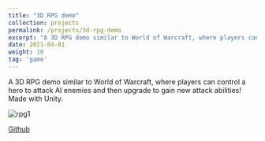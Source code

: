 ```yaml
---
title: "3D RPG demo"
collection: projects
permalink: /projects/3d-rpg-demo
excerpt: "A 3D RPG demo similar to World of Warcraft, where players can control a hero to attack AI enemies and then upgrade to gain new attack abilities! Made with Unity. <br/><img src='/images/FightingScene4.png'>"
date: 2021-04-01
weight: 10
tag: 'game'
---
```


A 3D RPG demo similar to World of Warcraft, where players can control a hero to attack AI enemies and then upgrade to gain new attack abilities! Made with Unity.


![rpg1](http://jinjinhe2001.github.io/images/FightingScene4.png)

[Github](https://github.com/jinjinhe2001/3D-RPG-demo)
